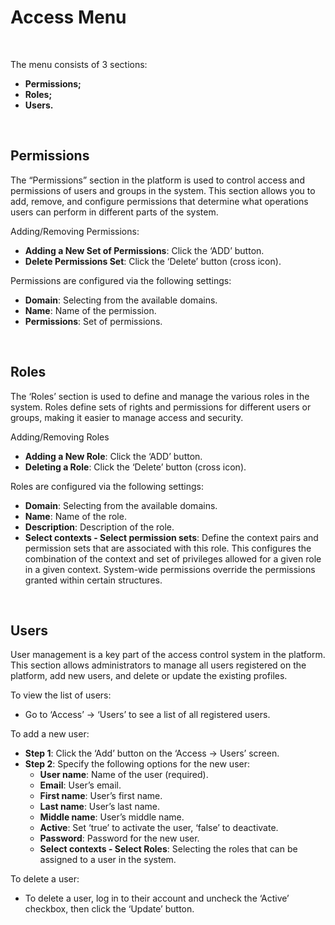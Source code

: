 # Access Menu
<br>

The menu consists of 3 sections:
- **Permissions;**
- **Roles;**
- **Users.**
<br>

## Permissions

The “Permissions” section in the platform is used to control access and permissions of users and groups in the system. This section allows you to add, remove, and configure permissions that determine what operations users can perform in different parts of the system.

Adding/Removing Permissions:

- **Adding a New Set of Permissions**: Click the ‘ADD’ button.
- **Delete Permissions Set**: Click the ‘Delete’ button (cross icon).

Permissions are configured via the following settings:

- **Domain**: Selecting from the available domains.
- **Name**: Name of the permission.
- **Permissions**: Set of permissions.
<br>

## Roles

The ‘Roles’ section is used to define and manage the various roles in the system. Roles define sets of rights and permissions for different users or groups, making it easier to manage access and security.

Adding/Removing Roles

- **Adding a New Role**: Click the ‘ADD’ button.
- **Deleting a Role**: Click the ‘Delete’ button (cross icon).

Roles are configured via the following settings:

- **Domain**: Selecting from the available domains.
- **Name**: Name of the role.
- **Description**: Description of the role.
- **Select contexts - Select permission sets**: Define the context pairs and permission sets that are associated with this role. This configures the combination of the context and set of privileges allowed for a given role in a given context. System-wide permissions override the permissions granted within certain structures.
<br>

## Users

User management is a key part of the access control system in the platform. This section allows administrators to manage all users registered on the platform, add new users, and delete or update the existing profiles.

To view the list of users:
- Go to ‘Access’ → ‘Users’ to see a list of all registered users.

To add a new user:
- **Step 1**: Click the ‘Add’ button on the ‘Access → Users’ screen.
- **Step 2**: Specify the following options for the new user:
  - **User name**: Name of the user (required).
  - **Email**: User’s email.
  - **First name**: User’s first name.
  - **Last name**: User’s last name.
  - **Middle name**: User’s middle name.
  - **Active**: Set ‘true’ to activate the user, ‘false’ to deactivate.
  - **Password**: Password for the new user.
  - **Select contexts - Select Roles**: Selecting the roles that can be assigned to a user in the system.

To delete a user:
- To delete a user, log in to their account and uncheck the ‘Active’ checkbox, then click the ‘Update’ button.
